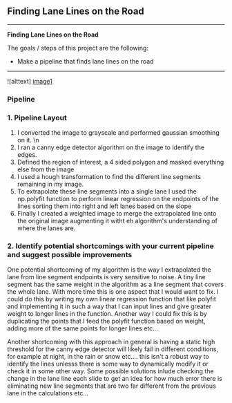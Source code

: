 ## **Finding Lane Lines on the Road** 

---

**Finding Lane Lines on the Road**

The goals / steps of this project are the following:
* Make a pipeline that finds lane lines on the road

[//]: # (Image References)

[image1]: ./test_images_output/solidWhiteRight.jpg

---

![alttext] [image1]

### Pipeline

### 1. Pipeline Layout

1. I converted the image to grayscale and performed gaussian smoothing on it. \n
2. I ran a canny edge detector algorithm on the image to identify the edges.
3. Defined the region of interest, a 4 sided polygon and masked everything else from the image 
4. I used a hough transformation to find the different line segments remaining in my image. 
5. To extrapolate these line segments into a single lane I used the np.polyfit function to perform linear
  regression on the endpoints of the lines sorting them into right and left lanes based on the slope
6. Finally I created a weighted image to merge the extrapolated line onto the original image augmenting it witht eh 
  algorithm's understanding of where the lanes are. 

### 2. Identify potential shortcomings with your current pipeline and suggest possible improvements

One potential shortcoming of my algorithm is the way I extrapolated the lane from line segment endpoints is very sensitive to noise. A tiny line segment has the same weight in the algorithm as a line segment that covers the whole lane. With more time this is one aspect that I would want to fix. I could do this by writing my own linear regression function that like polyfit and implementing it in such a way that I can input lines and give greater weight to longer lines in the function. Another way I could fix this is by duplicating the points that I feed the polyfit function based on weight, adding more of the same points for longer lines etc...

Another shortcoming with this approach in general is having a static high threshold for the canny edge detector will likely fail in different conditions, for example at night, in the rain or snow etc.... this isn't a robust way to identify the lines unlesss there is some way to dynamically modify it or check it in some other way. Some possible solutions inlude checking the change in the lane line each slide to get an idea for how much error there is eliminating new line segments that are two far different from the previous lane in the calculations etc...


